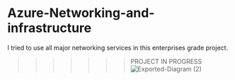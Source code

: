# Azure-Networking-and-infrastructure
I tried to use all major networking services in this enterprises grade project.
>>>>>>>PROJECT IN PROGRESS
![Exported-Diagram (2)](https://github.com/user-attachments/assets/7773146a-9334-4ca4-81dd-f4b18be3454c)
